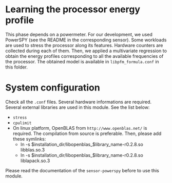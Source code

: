 # Learning the processor energy profile

This phase depends on a powermeter. For our development, we used PowerSPY (see the README in the corresponding sensor).
Some workloads are used to stress the processor along its features.
Hardware counters are collected during each of them.
Then, we applied a multivariate regression to obtain the energy profiles corresponding to all the available frequencies of the processor.
The obtained model is available in `libpfm_formula.conf` in this folder.

# System configuration

Check all the `.conf` files. Several hardware informations are required.
Several external libraries are used in this module. See the list below:
* `stress`
* `cpulimit`
* On linux platform, OpenBLAS from `http://www.openblas.net/` is required. The compilation from source is preferable. Then, please add these symlinks:
  * ln -s $installation_dir/libopenblas_$library_name-r0.2.8.so libblas.so.3
  * ln -s $installation_dir/libopenblas_$library_name-r0.2.8.so liblapack.so.3

Please read the documentation of the `sensor-powerspy` before to use this module.